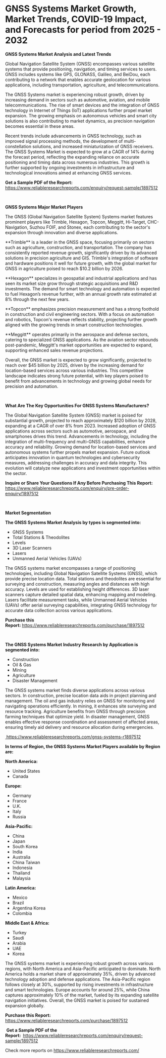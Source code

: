 <p><h1>GNSS Systems Market Growth, Market Trends, COVID-19 Impact, and Forecasts for period from 2025 - 2032</h1></p><p><strong>GNSS Systems Market Analysis and Latest Trends</strong></p>
<p><p>Global Navigation Satellite System (GNSS) encompasses various satellite systems that provide positioning, navigation, and timing services to users. GNSS includes systems like GPS, GLONASS, Galileo, and BeiDou, each contributing to a network that enables accurate geolocation for various applications, including transportation, agriculture, and telecommunications. </p><p>The GNSS Systems market is experiencing robust growth, driven by increasing demand in sectors such as automotive, aviation, and mobile telecommunications. The rise of smart devices and the integration of GNSS technology in Internet of Things (IoT) applications further propel market expansion. The growing emphasis on autonomous vehicles and smart city solutions is also contributing to market dynamics, as precision navigation becomes essential in these areas.</p><p>Recent trends include advancements in GNSS technology, such as improved signal processing methods, the development of multi-constellation solutions, and increased miniaturization of GNSS receivers. The GNSS Systems Market is expected to grow at a CAGR of 14% during the forecast period, reflecting the expanding reliance on accurate positioning and timing data across numerous industries. This growth is further supported by ongoing investments in infrastructure and technological innovations aimed at enhancing GNSS services.</p></p>
<p><strong>Get a Sample PDF of the Report:&nbsp;</strong> <a href="https://www.reliableresearchreports.com/enquiry/request-sample/1897512?utm_campaign=2395&utm_medium=2&utm_source=Github&utm_content=ia&utm_term=08042025&utm_id=gnss-systems">https://www.reliableresearchreports.com/enquiry/request-sample/1897512</a></p>
<p>&nbsp;</p>
<p><strong>GNSS Systems Major Market Players</strong></p>
<p><p>The GNSS (Global Navigation Satellite System) Systems market features prominent players like Trimble, Hexagon, Topcon, Meggitt, Hi-Target, CHC-Navigation, Suzhou FOIF, and Stonex, each contributing to the sector's expansion through innovation and diverse applications.</p><p>**Trimble** is a leader in the GNSS space, focusing primarily on sectors such as agriculture, construction, and transportation. The company has consistently reported revenue growth, significantly driven by its advanced solutions in precision agriculture and GIS. Trimble's integration of software and hardware positions it well for future growth, with the global market for GNSS in agriculture poised to reach $10.2 billion by 2026.</p><p>**Hexagon** specializes in geospatial and industrial applications and has seen its market size grow through strategic acquisitions and R&D investments. The demand for smart technology and automation is expected to fuel Hexagon’s revenue further, with an annual growth rate estimated at 8% through the next few years.</p><p>**Topcon** emphasizes precision measurement and has a strong foothold in construction and civil engineering sectors. With a focus on automation and robotics, Topcon's revenue reflects stability, projecting further growth aligned with the growing trends in smart construction technologies.</p><p>**Meggitt** operates primarily in the aerospace and defense sectors, catering to specialized GNSS applications. As the aviation sector rebounds post-pandemic, Meggitt's market opportunities are expected to expand, supporting enhanced sales revenue projections.</p><p>Overall, the GNSS market is expected to grow significantly, projected to reach over $45 billion by 2025, driven by the increasing demand for location-based services across various industries. This competitive landscape indicates strong future potential, with key players poised to benefit from advancements in technology and growing global needs for precision and automation.</p></p>
<p>&nbsp;</p>
<p><strong>What Are The Key Opportunities For GNSS Systems Manufacturers?</strong></p>
<p><p>The Global Navigation Satellite System (GNSS) market is poised for substantial growth, projected to reach approximately $120 billion by 2028, expanding at a CAGR of over 8% from 2023. Increased adoption of GNSS applications across sectors such as automotive, aerospace, and smartphones drives this trend. Advancements in technology, including the integration of multi-frequency and multi-GNSS capabilities, enhance accuracy and reliability. Growing demand for location-based services and autonomous systems further propels market expansion. Future outlook anticipates innovation in quantum technologies and cybersecurity measures, addressing challenges in accuracy and data integrity. This evolution will catalyze new applications and investment opportunities within the sector.</p></p>
<p><strong>Inquire or Share Your Questions If Any Before Purchasing This Report:</strong> <a href="https://www.reliableresearchreports.com/enquiry/pre-order-enquiry/1897512?utm_campaign=2395&utm_medium=2&utm_source=Github&utm_content=ia&utm_term=08042025&utm_id=gnss-systems">https://www.reliableresearchreports.com/enquiry/pre-order-enquiry/1897512</a></p>
<p>&nbsp;</p>
<p><strong>Market Segmentation</strong></p>
<p><strong>The GNSS Systems Market Analysis by types is segmented into:</strong></p>
<p><ul><li>GNSS Systems</li><li>Total Stations & Theodolites</li><li>Levels</li><li>3D Laser Scanners</li><li>Lasers</li><li>Unmanned Aerial Vehicles (UAVs)</li></ul></p>
<p><p>The GNSS systems market encompasses a range of positioning technologies, including Global Navigation Satellite Systems (GNSS), which provide precise location data. Total stations and theodolites are essential for surveying and construction, measuring angles and distances with high accuracy. Levels are used for establishing height differences. 3D laser scanners capture detailed spatial data, enhancing mapping and modeling. Lasers facilitate measurement tasks, while Unmanned Aerial Vehicles (UAVs) offer aerial surveying capabilities, integrating GNSS technology for accurate data collection across various applications.</p></p>
<p><strong>Purchase this Report:&nbsp;</strong><a href="https://www.reliableresearchreports.com/purchase/1897512?utm_campaign=2395&utm_medium=2&utm_source=Github&utm_content=ia&utm_term=08042025&utm_id=gnss-systems">https://www.reliableresearchreports.com/purchase/1897512</a></p>
<p>&nbsp;</p>
<p><strong>The GNSS Systems Market Industry Research by Application is segmented into:</strong></p>
<p><ul><li>Construction</li><li>Oil & Gas</li><li>Mining</li><li>Agriculture</li><li>Disaster Management</li></ul></p>
<p><p>The GNSS systems market finds diverse applications across various sectors. In construction, precise location data aids in project planning and management. The oil and gas industry relies on GNSS for monitoring and navigating operations efficiently. In mining, it enhances site surveying and resource tracking. Agriculture benefits from GNSS through precision farming techniques that optimize yield. In disaster management, GNSS enables effective response coordination and assessment of affected areas, ensuring timely aid delivery and resource allocation during emergencies.</p></p>
<p><a href="https://www.reliableresearchreports.com/gnss-systems-r1897512?utm_campaign=2395&utm_medium=2&utm_source=Github&utm_content=ia&utm_term=08042025&utm_id=gnss-systems">&nbsp;https://www.reliableresearchreports.com/gnss-systems-r1897512</a></p>
<p><strong>In terms of Region, the GNSS Systems Market Players available by Region are:</strong></p>
<p>
    <p> <strong> North America: </strong>
        <ul>
            <li>United States</li>
            <li>Canada</li>
        </ul>
        </p> 
    <p> <strong> Europe: </strong>
        <ul>
            <li>Germany</li>
            <li>France</li>
            <li>U.K.</li>
            <li>Italy</li>
            <li>Russia</li>
        </ul>
        </p> 
    <p> <strong> Asia-Pacific: </strong>
        <ul>
            <li>China</li>
            <li>Japan</li>
            <li>South Korea</li>
            <li>India</li>
            <li>Australia</li>
            <li>China Taiwan</li>
            <li>Indonesia</li>
            <li>Thailand</li>
            <li>Malaysia</li>
        </ul>
        </p> 
    <p> <strong> Latin America: </strong>
        <ul>
            <li>Mexico</li>
            <li>Brazil</li>
            <li>Argentina Korea</li>
            <li>Colombia</li>
        </ul>
        </p> 
    <p> <strong> Middle East & Africa: </strong>
        <ul>
            <li>Turkey</li>
            <li>Saudi</li>
            <li>Arabia</li>
            <li>UAE</li>
            <li>Korea</li>
        </ul>
    </p>
    </p>
<p><p>The GNSS systems market is experiencing robust growth across various regions, with North America and Asia-Pacific anticipated to dominate. North America holds a market share of approximately 35%, driven by advanced technology adoption and defense applications. The Asia-Pacific region follows closely at 30%, supported by rising investments in infrastructure and smart technologies. Europe accounts for around 25%, while China captures approximately 10% of the market, fueled by its expanding satellite navigation initiatives. Overall, the GNSS market is poised for sustained expansion globally.</p></p>
<p><strong>Purchase this Report: </strong><a href="https://www.reliableresearchreports.com/purchase/1897512?utm_campaign=2395&utm_medium=2&utm_source=Github&utm_content=ia&utm_term=08042025&utm_id=gnss-systems">https://www.reliableresearchreports.com/purchase/1897512</a></p>
<p>&nbsp;<strong>Get a Sample PDF of the Report:&nbsp;&nbsp;</strong><a href="https://www.reliableresearchreports.com/enquiry/request-sample/1897512?utm_campaign=2395&utm_medium=2&utm_source=Github&utm_content=ia&utm_term=08042025&utm_id=gnss-systems">https://www.reliableresearchreports.com/enquiry/request-sample/1897512</a></p>
<p><strong></strong></p>
<p>Check more reports on <a href="https://www.reliableresearchreports.com/?utm_campaign=2395&utm_medium=2&utm_source=Github&utm_content=ia&utm_term=08042025&utm_id=gnss-systems">https://www.reliableresearchreports.com/</a></p>